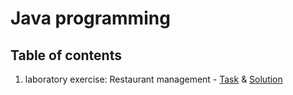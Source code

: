 # Java programming

## Table of contents
1. laboratory exercise: Restaurant management - [Task](https://drive.google.com/file/d/1RzZC8AlNR78XLc5Ba30tBDvx-e9n0h08/view?usp=sharing) & [Solution](https://github.com/leostricak22/tvz-programiranje-java/tree/main/Stricak-1)